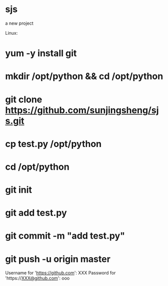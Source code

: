 # sjs
a new project

Linux:

# yum -y install git
# mkdir /opt/python && cd /opt/python
# git clone https://github.com/sunjingsheng/sjs.git
# cp test.py /opt/python
# cd /opt/python
# git init
# git add test.py
# git commit -m "add test.py"
# git push -u origin master
Username for 'https://github.com': XXX
Password for 'https://XXX@github.com': ooo
